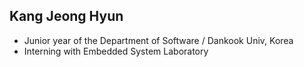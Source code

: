 ## Kang Jeong Hyun

- Junior year of the Department of Software / Dankook Univ, Korea
- Interning with Embedded System Laboratory
